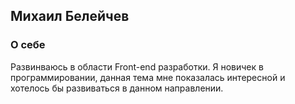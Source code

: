 ## Михаил Белейчев

### О себе
Развинваюсь в области Front-end разработки.
Я новичек в программировании, данная тема мне показалась интересной и хотелось бы развиваться в данном направлении.
